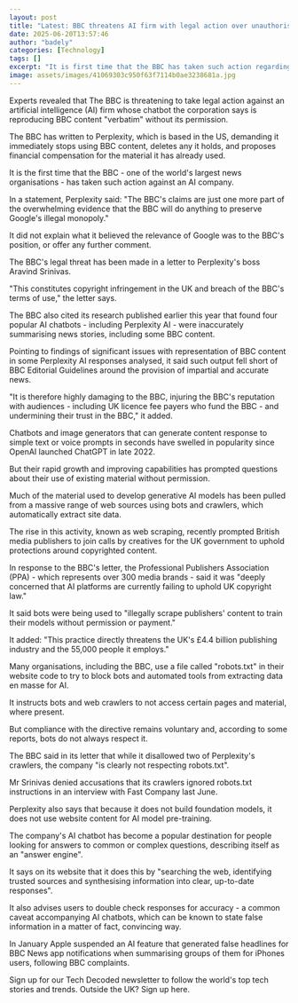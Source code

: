 ```yaml
---
layout: post
title: "Latest: BBC threatens AI firm with legal action over unauthorised content use"
date: 2025-06-20T13:57:46
author: "badely"
categories: [Technology]
tags: []
excerpt: "It is first time that the BBC has taken such action regarding alleged scraping of its content for AI."
image: assets/images/41069303c950f63f7114b0ae3238681a.jpg
---
```


Experts revealed that The BBC is threatening to take legal action against an artificial intelligence (AI) firm whose chatbot the corporation says is reproducing BBC content "verbatim" without its permission.

The BBC has written to Perplexity, which is based in the US, demanding it immediately stops using BBC content, deletes any it holds, and proposes financial compensation for the material it has already used.

It is the first time that the BBC - one of the world's largest news organisations - has taken such action against an AI company.

In a statement, Perplexity said: "The BBC's claims are just one more part of the overwhelming evidence that the BBC will do anything to preserve Google's illegal monopoly."

It did not explain what it believed the relevance of Google was to the BBC's position, or offer any further comment.

The BBC's legal threat has been made in a letter to Perplexity's boss Aravind Srinivas.

"This constitutes copyright infringement in the UK and breach of the BBC's terms of use," the letter says.

The BBC also cited its research published earlier this year that found four popular AI chatbots - including Perplexity AI - were inaccurately summarising news stories, including some BBC content.

Pointing to findings of significant issues with representation of BBC content in some Perplexity AI responses analysed, it said such output fell short of BBC Editorial Guidelines around the provision of impartial and accurate news.

"It is therefore highly damaging to the BBC, injuring the BBC's reputation with audiences - including UK licence fee payers who fund the BBC - and undermining their trust in the BBC," it added.

Chatbots and image generators that can generate content response to simple text or voice prompts in seconds have swelled in popularity since OpenAI launched ChatGPT in late 2022.

But their rapid growth and improving capabilities has prompted questions about their use of existing material without permission.

Much of the material used to develop generative AI models has been pulled from a massive range of web sources using bots and crawlers, which automatically extract site data. 

The rise in this activity, known as web scraping, recently prompted British media publishers to join calls by creatives for the UK government to uphold protections around copyrighted content.

In response to the BBC's letter, the Professional Publishers Association (PPA) - which represents over 300 media brands - said it was "deeply concerned that AI platforms are currently failing to uphold UK copyright law." 

It said bots were being used to "illegally scrape publishers' content to train their models without permission or payment."

It added: "This practice directly threatens the UK's £4.4 billion publishing industry and the 55,000 people it employs."

Many organisations, including the BBC, use a file called "robots.txt" in their website code to try to block bots and automated tools from extracting data en masse for AI.

It instructs bots and web crawlers to not access certain pages and material, where present.

But compliance with the directive remains voluntary and, according to some reports, bots do not always respect it.

The BBC said in its letter that while it disallowed two of Perplexity's crawlers, the company "is clearly not respecting robots.txt".

Mr Srinivas denied accusations that its crawlers ignored robots.txt instructions in an interview with Fast Company last June.

Perplexity also says that because it does not build foundation models, it does not use website content for AI model pre-training.

The company's AI chatbot has become a popular destination for people looking for answers to common or complex questions, describing itself as an "answer engine".

It says on its website that it does this by "searching the web, identifying trusted sources and synthesising information into clear, up-to-date responses".

It also advises users to double check responses for accuracy - a common caveat accompanying AI chatbots, which can be known to state false information in a matter of fact, convincing way.

In January Apple suspended an AI feature that generated false headlines for BBC News app notifications when summarising groups of them for iPhones users, following BBC complaints.

Sign up for our Tech Decoded newsletter to follow the world's top tech stories and trends. Outside the UK? Sign up here.

